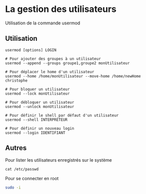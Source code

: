 # La gestion des utilisateurs

Utilisation de la commande usermod


## Utilisation

```shell
usermod [options] LOGIN

# Pour ajouter des groupes à un utilisateur
usermod --append --groups groupe1,groupe2 monUtilisateur

# Pour déplacer le home d'un utilisateur
usermod --home /home/monUtilisateur --move-home /home/newHome christophe

# Pour bloquer un utilisateur
usermod --lock monUtilisateur

# Pour débloquer un utilisateur
usermod --unlock monUtilisateur

# Pour définir le shell par défaut d'un utilisateur
usermod --shell INTERPRÉTEUR

# Pour définir un nouveau login
usermod --login IDENTIFIANT
```

## Autres

Pour lister les utilisateurs enregistrés sur le système

```shell
cat /etc/passwd
```

Pour se connecter en root

``` bash
sudo -i
```